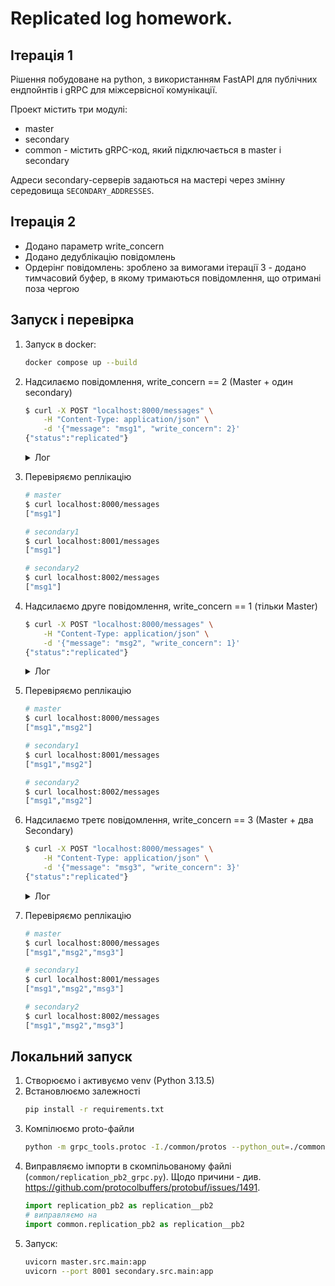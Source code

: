 # Replicated log homework.

## Ітерація 1
Рішення побудоване на python, з використанням FastAPI для публічних ендпойнтів і gRPC для міжсервісної комунікації.

Проект містить три модулі:
- master
- secondary
- common - містить gRPC-код, який підключається в master i secondary

Адреси secondary-серверів задаються на мастері через змінну середовища `SECONDARY_ADDRESSES`.

## Ітерація 2
- Додано параметр write_concern
- Додано дедублікацію повідомлень
- Ордерінг повідомлень: зроблено за вимогами ітерації 3 - додано тимчасовий буфер, в якому тримаються повідомлення, що отримані поза чергою

## Запуск і перевірка
1. Запуск в docker:
    ```bash
    docker compose up --build
    ```
2. Надсилаємо повідомлення, write_concern == 2 (Master + один secondary)
    ```bash
    $ curl -X POST "localhost:8000/messages" \
        -H "Content-Type: application/json" \
        -d '{"message": "msg1", "write_concern": 2}'
    {"status":"replicated"}
    ```
    <details>
        <summary>Лог</summary>

        master-1      | 2025-10-24T10:13:30,606 INFO     [main.py:52] Message append request: message='msg1' write_concern=2
        master-1      | 2025-10-24T10:13:30,607 INFO     [replication.py:29] Replicating message dto: MessageDto(previous_message_id=None, message_id=0, message_body='msg1')
        secondary2-1  | 2025-10-24T10:13:30,610 INFO     [main.py:42] Received request to replicate message MessageDto(previous_message_id=None, message_id=0, message_body='msg1')
        secondary1-1  | 2025-10-24T10:13:30,610 INFO     [main.py:42] Received request to replicate message MessageDto(previous_message_id=None, message_id=0, message_body='msg1')
        secondary2-1  | 2025-10-24T10:13:30,610 INFO     [main.py:25] Introducing 2 seconds of delay
        secondary1-1  | 2025-10-24T10:13:30,610 INFO     [main.py:25] Introducing 3 seconds of delay
        secondary2-1  | 2025-10-24T10:13:32,613 INFO     [main.py:56] Message 0 replicated
        master-1      | 2025-10-24T10:13:32,615 INFO     [replication.py:49] Replication result: ('secondary2:50051', status: SUCCESS
        master-1      | )
        master-1      | 2025-10-24T10:13:32,615 INFO     [replication.py:53] Success count 2 has reached the write_concern of 2
        master-1      | INFO:     172.20.0.1:47118 - "POST /messages HTTP/1.1" 200 OK ## Мастер повернув 200 клієнту
        secondary1-1  | 2025-10-24T10:13:33,619 INFO     [main.py:56] Message 0 replicated
    </details>
3. Перевіряємо реплікацію
    ```bash
    # master
    $ curl localhost:8000/messages
    ["msg1"]

    # secondary1
    $ curl localhost:8001/messages
    ["msg1"]

    # secondary2
    $ curl localhost:8002/messages
    ["msg1"]
    ```
4. Надсилаємо друге повідомлення, write_concern == 1 (тільки Master)
    ```bash
    $ curl -X POST "localhost:8000/messages" \
        -H "Content-Type: application/json" \
        -d '{"message": "msg2", "write_concern": 1}'
    {"status":"replicated"}
    ```
    <details>
        <summary>Лог</summary>

        master-1      | 2025-10-24T10:16:01,667 INFO     [main.py:52] Message append request: message='msg2' write_concern=1
        master-1      | 2025-10-24T10:16:01,667 INFO     [replication.py:29] Replicating message dto: MessageDto(previous_message_id=0, message_id=1, message_body='msg2')
        master-1      | 2025-10-24T10:16:01,668 INFO     [replication.py:42] write_concern is 1. Replicating on the background
        master-1      | INFO:     172.20.0.1:35664 - "POST /messages HTTP/1.1" 200 OK ## Мастер повернув 200 клієнту
        secondary2-1  | 2025-10-24T10:16:01,670 INFO     [main.py:42] Received request to replicate message MessageDto(previous_message_id=0, message_id=1, message_body='msg2')
        secondary1-1  | 2025-10-24T10:16:01,669 INFO     [main.py:42] Received request to replicate message MessageDto(previous_message_id=0, message_id=1, message_body='msg2')
        secondary1-1  | 2025-10-24T10:16:01,669 INFO     [main.py:25] Introducing 3 seconds of delay
        secondary2-1  | 2025-10-24T10:16:01,670 INFO     [main.py:25] Introducing 4 seconds of delay
        secondary1-1  | 2025-10-24T10:16:03,676 INFO     [main.py:56] Message 1 replicated
        secondary2-1  | 2025-10-24T10:16:04,686 INFO     [main.py:56] Message 1 replicated
    </details>
5. Перевіряємо реплікацію
    ```bash
    # master
    $ curl localhost:8000/messages
    ["msg1","msg2"]

    # secondary1
    $ curl localhost:8001/messages
    ["msg1","msg2"]

    # secondary2
    $ curl localhost:8002/messages
    ["msg1","msg2"]
    ```
6. Надсилаємо третє повідомлення, write_concern == 3 (Master + два Secondary)
    ```bash
    $ curl -X POST "localhost:8000/messages" \
        -H "Content-Type: application/json" \
        -d '{"message": "msg3", "write_concern": 3}'
    {"status":"replicated"}
    ```
    <details>
        <summary>Лог</summary>

        master-1      | 2025-10-24T10:19:23,720 INFO     [main.py:52] Message append request: message='msg3' write_concern=3
        master-1      | 2025-10-24T10:19:23,721 INFO     [replication.py:29] Replicating message dto: MessageDto(previous_message_id=1, message_id=2, message_body='msg3')
        secondary1-1  | 2025-10-24T10:19:23,722 INFO     [main.py:42] Received request to replicate message MessageDto(previous_message_id=1, message_id=2, message_body='msg3')
        secondary1-1  | 2025-10-24T10:19:23,722 INFO     [main.py:25] Introducing 4 seconds of delay
        secondary2-1  | 2025-10-24T10:19:23,722 INFO     [main.py:42] Received request to replicate message MessageDto(previous_message_id=1, message_id=2, message_body='msg3')
        secondary2-1  | 2025-10-24T10:19:23,722 INFO     [main.py:25] Introducing 4 seconds of delay
        secondary1-1  | 2025-10-24T10:19:26,721 INFO     [main.py:56] Message 2 replicated
        secondary2-1  | 2025-10-24T10:19:26,721 INFO     [main.py:56] Message 2 replicated
        master-1      | 2025-10-24T10:19:26,723 INFO     [replication.py:49] Replication result: ('secondary1:50051', status: SUCCESS
        master-1      | )
        master-1      | 2025-10-24T10:19:26,723 INFO     [replication.py:49] Replication result: ('secondary2:50051', status: SUCCESS
        master-1      | )
        master-1      | 2025-10-24T10:19:26,724 INFO     [replication.py:53] Success count 3 has reached the write_concern of 3
        master-1      | INFO:     172.20.0.1:43496 - "POST /messages HTTP/1.1" 200 OK
    </details>
7. Перевіряємо реплікацію
    ```bash
    # master
    $ curl localhost:8000/messages
    ["msg1","msg2","msg3"]

    # secondary1
    $ curl localhost:8001/messages
    ["msg1","msg2","msg3"]

    # secondary2
    $ curl localhost:8002/messages
    ["msg1","msg2","msg3"]
    ```

## Локальний запуск

1. Створюємо і активуємо venv (Python 3.13.5)
2. Встановлюємо залежності
    ```bash
    pip install -r requirements.txt
    ```
3. Компілюємо proto-файли
    ```bash
    python -m grpc_tools.protoc -I./common/protos --python_out=./common --grpc_python_out=./common ./common/protos/replication.proto
    ```
4. Виправляємо імпорти в скомпільованому файлі (`common/replication_pb2_grpc.py`). Щодо причини - див. https://github.com/protocolbuffers/protobuf/issues/1491.
    ```python
    import replication_pb2 as replication__pb2
    # виправляємо на
    import common.replication_pb2 as replication__pb2
    ```
5. Запуск:
    ```bash
    uvicorn master.src.main:app
    uvicorn --port 8001 secondary.src.main:app
    ```

